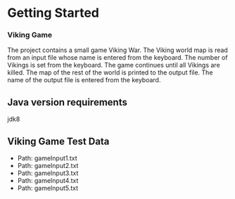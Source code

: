 # Getting Started

### Viking Game
The project contains a small game Viking War.
The Viking world map is read from an input file whose name is entered from the keyboard. The number of Vikings is set from the keyboard.
The game continues until all Vikings are killed.
The map of the rest of the world is printed to the output file. The name of the output file is entered from the keyboard.

## Java version requirements
jdk8

## Viking Game Test Data
- Path:  gameInput1.txt
- Path:  gameInput2.txt
- Path:  gameInput3.txt
- Path:  gameInput4.txt
- Path:  gameInput5.txt

